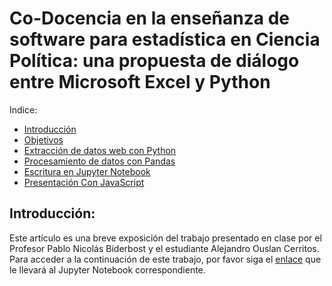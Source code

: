 # Co-Docencia en la enseñanza de software para estadística en Ciencia Política: una propuesta de diálogo entre Microsoft Excel y Python

Indice:

- [Introducción](clase.ipynb#introducción)
- [Objetivos](clase.ipynb###Recoleccion-de-datos)
- [Extracción de datos web con Python](#extracción-de-datos-web-con-python)
- [Procesamiento de datos con Pandas](#procesamiento-de-datos-con-pandas)
- [Escritura en Jupyter Notebook](#escritura-en-juptyer-notebook)
- [Presentación Con JavaScript](#presentacion-con-javascript)


## Introducción:

Este artículo es una breve exposición del trabajo presentado en clase por el Profesor Pablo Nicolás Biderbost y el estudiante Alejandro Ouslan Cerritos. Para acceder a la continuación de este trabajo, por favor siga el [enlace](clase.ipynb) que le llevará al Jupyter Notebook correspondiente.